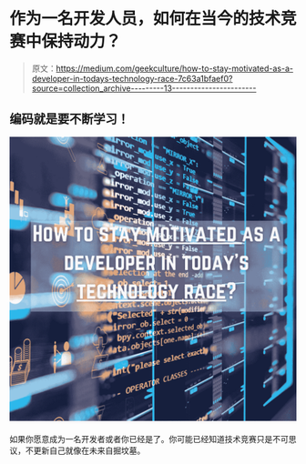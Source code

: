 # 作为一名开发人员，如何在当今的技术竞赛中保持动力？

> 原文：<https://medium.com/geekculture/how-to-stay-motivated-as-a-developer-in-todays-technology-race-7c63a1bfaef0?source=collection_archive---------13----------------------->

## 编码就是要不断学习！

![](img/1b5366a45473a7fef5963f6a4c72537e.png)

如果你愿意成为一名开发者或者你已经是了。你可能已经知道技术竞赛只是不可思议，不更新自己就像在未来自掘坟墓。
